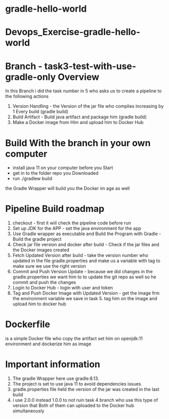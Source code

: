 # gradle-hello-world
# Devops_Exercise-gradle-hello-world
# Branch - task3-test-with-use-gradle-only Overview
In this Branch i did the task number in 5 who asks us to create a pipeline to the following actions
1. Version Handling -  the Version of the jar file who complies increasing by 1 Every build (gradle build)
2. Build Artifact - Build java artifact and package him (gradle build)
4. Make a Docker image from Him and upload him to Docker Hub

# Build With the branch in your own computer
-  install java 11 on your computer before you Start
-  get in to the folder repo you Downloaded
-  run ./gradlew build

the Gradle Wrapper will build you the Docker im age as well

# Pipeline Build roadmap
1. checkout - first it wiil check the pipeline code before run
2. Set up JDK for the APP - set the java environment for the app
3. Use Gradle wrapper as executable and Build the Program with Gradle - Build the gradle project
4. Check jar file version and docker after build - Check if the jar files and the Docker images created
5. Fetch Updated Version after build - take the version number who updated in the file gradle.properties and make us a variable with tag to make sure we use the right version
6. Commit and Push Version Update - because we did changes in the gradle.properties we want him to to update the git repo as well so he commit and push the changes
7. Login to Docker Hub - login with user and token
8. Tag and Push Docker Image with Updated Version - get the image frm the environment variable we save in task 5. tag him on the image and upload him to docker hub


# Dockerfile
is a simple Docker file who copy the artifact set him on openjdk:11 environment and dockerize him as image


# Important information
1. The gradle Wrapper here use gradle:8.13.
2. The project is set to use java 11 to avoid dependencies issues.
3. gradle.properties file held the version of the jar was created in the last build
4. i use 2.0.0 instead 1.0.0 to not ruin task 4 branch who use this type of version that Both of them can uploaded to the Docker hub simultaneously
